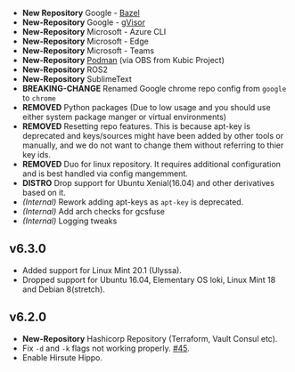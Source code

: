 
<!-- old changelog-->
- **New Repository** Google - [Bazel](https://bazel.build)
- **New-Repository** Google - [gVisor](https://gvisor.dev)
- **New-Repository** Microsoft - Azure CLI
- **New-Repository** Microsoft - Edge
- **New-Repository** Microsoft - Teams
- **New-Repository** [Podman](https://podmain.io) (via OBS from Kubic Project)
- **New-Repository** ROS2
- **New-Repository** SublimeText
- **BREAKING-CHANGE** Renamed Google chrome repo config from `google` to `chrome`
- **REMOVED** Python packages (Due to low usage and you should use either system package manger
or virtual environments)
- **REMOVED** Resetting repo features. This is because apt-key is deprecated
and keys/sources might have been added by other tools or manually, and
we do not want to change them without referring to thier key ids.
- **REMOVED** Duo for linux repository. It requires additional configuration and is best handled via config mangemment.
- **DISTRO** Drop support for Ubuntu Xenial(16.04) and other derivatives based on it.
- _(Internal)_ Rework adding apt-keys as `apt-key` is deprecated.
- _(Internal)_ Add arch checks for gcsfuse
- _(Internal)_ Logging tweaks

## v6.3.0

- Added support for Linux Mint 20.1 (Ulyssa).
- Dropped support for Ubuntu 16.04, Elementary OS loki, Linux Mint 18 and Debian 8(stretch).

## v6.2.0

- **New-Repository** Hashicorp Repository (Terraform, Vault Consul etc).
- Fix `-d` and `-k` flags not working properly. [#45](https://github.com/tprasadtp/ubuntu-post-install/issues/45).
- Enable Hirsute Hippo.
